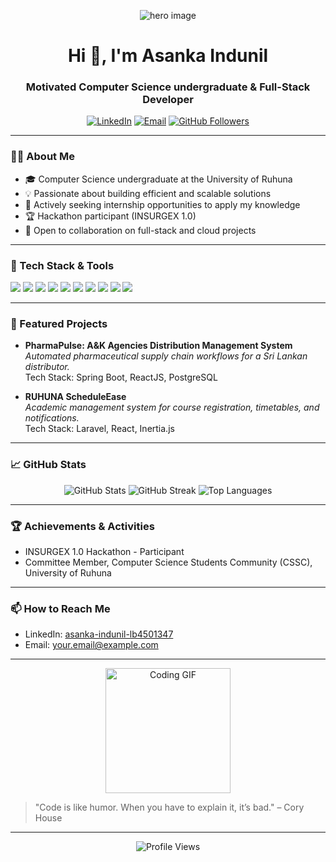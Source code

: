 <!-- Profile Header -->
<p align="center">
  <img src="https://readme-hero-images.vercel.app/api?username=asanka0822&heroText=Hi,%20I'm%20Asanka%20Indunil!&font=Inter&fontSize=40&fontWeight=700&bg=gradient" alt="hero image" />
</p>

<h1 align="center">Hi 👋, I'm Asanka Indunil</h1>
<h3 align="center">Motivated Computer Science undergraduate & Full-Stack Developer</h3>

<p align="center">
  <a href="https://www.linkedin.com/in/asanka-indunil-lb4501347/"><img src="https://img.shields.io/badge/LinkedIn-blue?style=for-the-badge&logo=linkedin" alt="LinkedIn" /></a>
  <a href="mailto:your.email@example.com"><img src="https://img.shields.io/badge/Email-red?style=for-the-badge&logo=gmail" alt="Email" /></a>
  <a href="https://github.com/asanka0822"><img src="https://img.shields.io/github/followers/asanka0822?style=social" alt="GitHub Followers" /></a>
</p>

---

### 🧑‍💻 About Me

- 🎓 Computer Science undergraduate at the University of Ruhuna
- 💡 Passionate about building efficient and scalable solutions
- 🔎 Actively seeking internship opportunities to apply my knowledge
- 🏆 Hackathon participant (INSURGEX 1.0)
- 🤝 Open to collaboration on full-stack and cloud projects

---

### 🚀 Tech Stack & Tools

<p align="left">
  <img src="https://img.shields.io/badge/Java-ED8B00?style=for-the-badge&logo=java&logoColor=white" />
  <img src="https://img.shields.io/badge/JavaScript-F7DF1E?style=for-the-badge&logo=javascript&logoColor=black" />
  <img src="https://img.shields.io/badge/PHP-777BB4?style=for-the-badge&logo=php&logoColor=white" />
  <img src="https://img.shields.io/badge/SQL-4479A1?style=for-the-badge&logo=postgresql&logoColor=white" />
  <img src="https://img.shields.io/badge/Spring_Boot-6DB33F?style=for-the-badge&logo=spring-boot&logoColor=white" />
  <img src="https://img.shields.io/badge/React-61DAFB?style=for-the-badge&logo=react&logoColor=black" />
  <img src="https://img.shields.io/badge/Laravel-FF2D20?style=for-the-badge&logo=laravel&logoColor=white" />
  <img src="https://img.shields.io/badge/PostgreSQL-336791?style=for-the-badge&logo=postgresql&logoColor=white" />
  <img src="https://img.shields.io/badge/Docker-2496ED?style=for-the-badge&logo=docker&logoColor=white" />
  <img src="https://img.shields.io/badge/GitHub-181717?style=for-the-badge&logo=github&logoColor=white" />
</p>

---

### 🌟 Featured Projects

- **PharmaPulse: A&K Agencies Distribution Management System**  
  *Automated pharmaceutical supply chain workflows for a Sri Lankan distributor.*  
  Tech Stack: Spring Boot, ReactJS, PostgreSQL

- **RUHUNA ScheduleEase**  
  *Academic management system for course registration, timetables, and notifications.*  
  Tech Stack: Laravel, React, Inertia.js

---

### 📈 GitHub Stats

<p align="center">
  <img src="https://github-readme-stats.vercel.app/api?username=asanka0822&show_icons=true&theme=radical" alt="GitHub Stats" />
  <img src="https://github-readme-streak-stats.herokuapp.com/?user=asanka0822&theme=radical" alt="GitHub Streak" />
  <img src="https://github-readme-stats.vercel.app/api/top-langs/?username=asanka0822&layout=compact&theme=radical" alt="Top Languages" />
</p>

---

### 🏆 Achievements & Activities

- INSURGEX 1.0 Hackathon - Participant
- Committee Member, Computer Science Students Community (CSSC), University of Ruhuna

---

### 📫 How to Reach Me

- LinkedIn: [asanka-indunil-lb4501347](https://www.linkedin.com/in/asanka-indunil-lb4501347/)
- Email: your.email@example.com

---

<!-- Fun GIF or Quote -->
<p align="center">
  <img src="https://media.giphy.com/media/qgQUggAC3Pfv687qPC/giphy.gif" width="200" alt="Coding GIF" />
</p>

> "Code is like humor. When you have to explain it, it’s bad." – Cory House

---

<!-- Visitor Badge -->
<p align="center">
  <img src="https://komarev.com/ghpvc/?username=asanka0822&style=flat-square" alt="Profile Views" />
</p>
